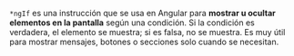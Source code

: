 `*ngIf` es una instrucción que se usa en Angular para **mostrar u ocultar elementos en la pantalla** según una condición.
Si la condición es verdadera, el elemento se muestra; si es falsa, no se muestra. Es muy útil para mostrar mensajes, botones o secciones solo cuando se necesitan.
